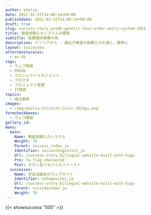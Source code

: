 ```yaml
---
author: eSolia
date: 2021-02-22T14:00:14+09:00
publishdate: 2021-02-22T14:00:14+09:00
draft: true
slug: success-story_prodb-genetic-test-order-entry-system-2021
title: 検査依頼入力システムの開発
subtitle: 医療関係事業の為
description: イソリアから - 遺伝子検査の依頼入力を速く、簡単に
layout: successes
alternatelocales:
  - en-US
tags:
  - ウェブ開発
  - PROdb
  - プロジェクトマネジメント
  - プロマネ
  - プロジェクト管理
  - IT技術
topics:
  - 成功事例
images:  
  - /img/eSolia-Chicklet-Color-1024px.png
formcheckboxes:
  - ウェブ開発
gallery_id: 
menu:
  main:
    Name: 検査依頼入力システム
    Weight: 70
    Parent: success_index_ja
    Identifier: successhugosite1_ja
    Url: /success-story_bilingual-website-built-with-hugo
    Pre: fa-flag-checkered
    Post: モダン且つモバイルファースト
  successes:
    Name: 学会協議会のウェブサイト
    Identifier: sshugosite1_ja
    Url: /success-story_bilingual-website-built-with-hugo
    Parent: sucsideindex_ja
    Weight: 70
---
```


{{< showsuccess "505" >}}